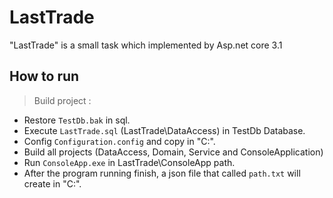 # LastTrade
"LastTrade" is a small task which implemented by Asp.net core 3.1 

## How to run 

> Build project :
- Restore `TestDb.bak` in sql.
- Execute `LastTrade.sql` (LastTrade\DataAccess) in TestDb Database.
- Config `Configuration.config` and copy in "C:\".
- Build all projects (DataAccess, Domain, Service and ConsoleApplication)
- Run `ConsoleApp.exe` in LastTrade\ConsoleApp path.
- After the program running finish, a json file that called `path.txt` will create in "C:\".
